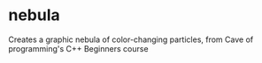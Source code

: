 # nebula
Creates a graphic nebula of color-changing particles, from Cave of programming's C++ Beginners course
